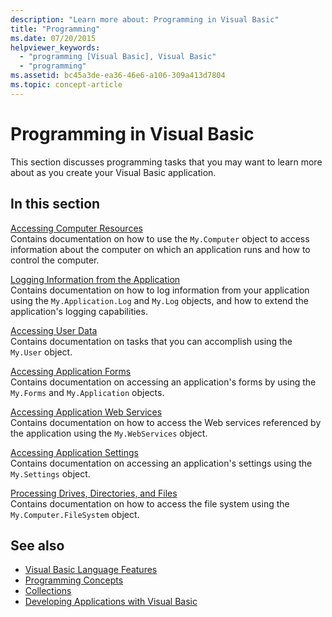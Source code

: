 ```yaml
---
description: "Learn more about: Programming in Visual Basic"
title: "Programming"
ms.date: 07/20/2015
helpviewer_keywords: 
  - "programming [Visual Basic], Visual Basic"
  - "programming"
ms.assetid: bc45a3de-ea36-46e6-a106-309a413d7804
ms.topic: concept-article
---
```

# Programming in Visual Basic

This section discusses programming tasks that you may want to learn more about as you create your Visual Basic application.  
  
## In this section  

 [Accessing Computer Resources](computer-resources/index.md)  
 Contains documentation on how to use the `My.Computer` object to access information about the computer on which an application runs and how to control the computer.  
  
 [Logging Information from the Application](log-info/index.md)  
 Contains documentation on how to log information from your application using the `My.Application.Log` and `My.Log` objects, and how to extend the application's logging capabilities.  
  
 [Accessing User Data](accessing-user-data.md)  
 Contains documentation on tasks that you can accomplish using the `My.User` object.  
  
 [Accessing Application Forms](accessing-application-forms.md)  
 Contains documentation on accessing an application's forms by using the `My.Forms` and `My.Application` objects.  
  
 [Accessing Application Web Services](accessing-application-web-services.md)  
 Contains documentation on how to access the Web services referenced by the application using the `My.WebServices` object.  
  
 [Accessing Application Settings](app-settings/index.md)  
 Contains documentation on accessing an application's settings using the `My.Settings` object.  
  
 [Processing Drives, Directories, and Files](drives-directories-files/index.md)  
 Contains documentation on how to access the file system using the `My.Computer.FileSystem` object.  
  
## See also

- [Visual Basic Language Features](../../programming-guide/language-features/index.md)
- [Programming Concepts](../../programming-guide/concepts/index.md)
- [Collections](../../programming-guide/concepts/collections.md)
- [Developing Applications with Visual Basic](../index.md)
